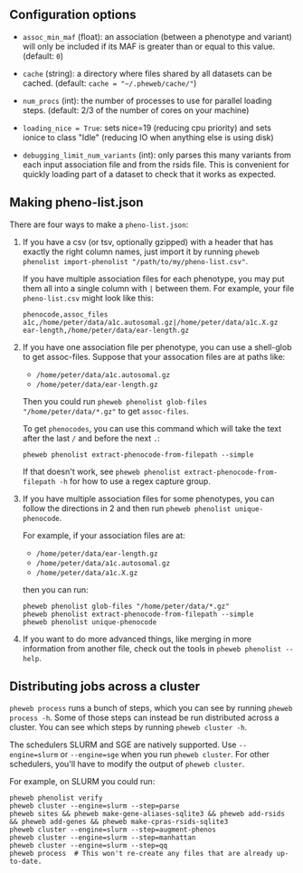 ## Configuration options

- `assoc_min_maf` (float): an association (between a phenotype and variant) will only be included if its MAF is greater than or equal to this value. (default: `0`)

- `cache` (string): a directory where files shared by all datasets can be cached. (default: `cache = "~/.pheweb/cache/"`)

- `num_procs` (int): the number of processes to use for parallel loading steps.  (default: 2/3 of the number of cores on your machine)

- `loading_nice = True`: sets nice=19 (reducing cpu priority) and sets ionice to class "Idle" (reducing IO when anything else is using disk)

- `debugging_limit_num_variants` (int): only parses this many variants from each input association file and from the rsids file.  This is convenient for quickly loading part of a dataset to check that it works as expected.


## Making pheno-list.json


There are four ways to make a `pheno-list.json`:

1. If you have a csv (or tsv, optionally gzipped) with a header that has exactly the right column names, just import it by running `pheweb phenolist import-phenolist "/path/to/my/pheno-list.csv"`.

   If you have multiple association files for each phenotype, you may put them all into a single column with `|` between them. For example, your file `pheno-list.csv` might look like this:

   ```
   phenocode,assoc_files
   a1c,/home/peter/data/a1c.autosomal.gz|/home/peter/data/a1c.X.gz
   ear-length,/home/peter/data/ear-length.gz
   ```

2. If you have one association file per phenotype, you can use a shell-glob to get assoc-files. Suppose that your assocation files are at paths like:

   - `/home/peter/data/a1c.autosomal.gz`
   - `/home/peter/data/ear-length.gz`

   Then you could run `pheweb phenolist glob-files "/home/peter/data/*.gz"` to get `assoc-files`.

   To get `phenocodes`, you can use this command which will take the text after the last `/` and before the next `.`:

   ```
   pheweb phenolist extract-phenocode-from-filepath --simple
   ```
   
   If that doesn't work, see `pheweb phenolist extract-phenocode-from-filepath -h` for how to use a regex capture group.

3. If you have multiple association files for some phenotypes, you can follow the directions in 2 and then run `pheweb phenolist unique-phenocode`.

   For example, if your association files are at:

   - `/home/peter/data/ear-length.gz`
   - `/home/peter/data/a1c.autosomal.gz`
   - `/home/peter/data/a1c.X.gz`

   then you can run:

   ```
   pheweb phenolist glob-files "/home/peter/data/*.gz"
   pheweb phenolist extract-phenocode-from-filepath --simple
   pheweb phenolist unique-phenocode
   ```

4. If you want to do more advanced things, like merging in more information from another file, check out the tools in `pheweb phenolist --help`.





## Distributing jobs across a cluster

`pheweb process` runs a bunch of steps, which you can see by running `pheweb process -h`.
Some of those steps can instead be run distributed across a cluster.
You can see which steps by running `pheweb cluster -h`.

The schedulers SLURM and SGE are natively supported.
Use `--engine=slurm` or `--engine=sge` when you run `pheweb cluster`.
For other schedulers, you'll have to modify the output of `pheweb cluster`.

For example, on SLURM you could run:

```
pheweb phenolist verify
pheweb cluster --engine=slurm --step=parse
pheweb sites && pheweb make-gene-aliases-sqlite3 && pheweb add-rsids && pheweb add-genes && pheweb make-cpras-rsids-sqlite3
pheweb cluster --engine=slurm --step=augment-phenos
pheweb cluster --engine=slurm --step=manhattan
pheweb cluster --engine=slurm --step=qq
pheweb process  # This won't re-create any files that are already up-to-date.
```

